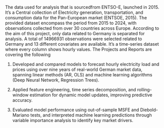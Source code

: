 The data used for analysis that is sourcedfrom ENTSO-E, launched in 2015. It’s a Central collection of Electricity generation, transportation,
and consumption data for the Pan-European market (ENTSOE, 2015).
The provided dataset encompass the period from 2015 to 2024, with observations collected
from over 30 countries across Europe. According to the aim of this project, only data related
to Germany is separated for analysis. A total of 14966931 observations were selected related
to Germany and 13 different covariates are available. It’s a time-series dataset where every
column shows hourly values.
The Projects and Reports are covering the following 

1. Developed and compared models to forecast hourly electricity load and prices using over nine years of real-world German
market data, spanning linear methods (AR, OLS) and machine learning algorithms (Deep Neural Network, Regression Trees).

3. Applied feature engineering, time series decomposition, and rolling-window estimation for dynamic model updates,
improving predictive accuracy.
4. Evaluated model performance using out-of-sample MSFE and Diebold-Mariano tests, and interpreted machine learning
predictions through variable importance analysis to identify key market drivers.
